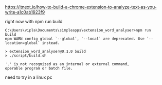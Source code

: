 https://itnext.io/how-to-build-a-chrome-extension-to-analyze-text-as-you-write-a1c0ab1923f9

right now with npm run build

```
C:\Users\vipla\Documents\simpleapps\extension_word_analyser>npm run build
npm WARN config global `--global`, `--local` are deprecated. Use `--location=global` instead.

> extension_word_analyser@0.1.0 build
> ./script/build.sh

'.' is not recognized as an internal or external command,
operable program or batch file.
```

need to try in a linux pc
